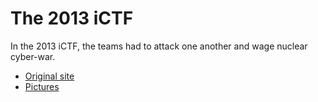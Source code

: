 # The 2013 iCTF

In the 2013 iCTF, the teams had to attack one another and
wage nuclear cyber-war. 


* [Original site](/archive/2013/site)
* [Pictures](/archive/2013/pictures)
